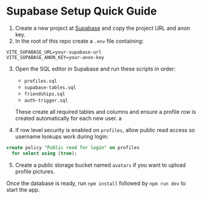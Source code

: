 # Supabase Setup Quick Guide

1. Create a new project at [Supabase](https://supabase.com/) and copy the project URL and anon key.
2. In the root of this repo create a `.env` file containing:

```
VITE_SUPABASE_URL=your-supabase-url
VITE_SUPABASE_ANON_KEY=your-anon-key
```

3. Open the SQL editor in Supabase and run these scripts in order:
   - `profiles.sql`
   - `supabase-tables.sql`
   - `friendships.sql`
   - `auth-trigger.sql`

   These create all required tables and columns and ensure a profile row is
   created automatically for each new user.
a

4. If row level security is enabled on `profiles`, allow public read access so username lookups work during login:

```sql
create policy "Public read for login" on profiles
  for select using (true);
```

5. Create a public storage bucket named `avatars` if you want to upload profile pictures.

Once the database is ready, run `npm install` followed by `npm run dev` to start the app.
